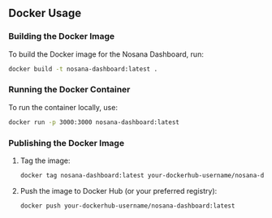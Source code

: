 
## Docker Usage

### Building the Docker Image

To build the Docker image for the Nosana Dashboard, run:

```bash
docker build -t nosana-dashboard:latest .
```

### Running the Docker Container

To run the container locally, use:

```bash
docker run -p 3000:3000 nosana-dashboard:latest
```

### Publishing the Docker Image

1. Tag the image:

    ```bash
    docker tag nosana-dashboard:latest your-dockerhub-username/nosana-dashboard:latest
    ```

2. Push the image to Docker Hub (or your preferred registry):

    ```bash
    docker push your-dockerhub-username/nosana-dashboard:latest
    ```
